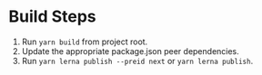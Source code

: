 # Build Steps

1. Run `yarn build` from project root.
2. Update the appropriate package.json peer dependencies.
3. Run `yarn lerna publish --preid next` or `yarn lerna publish`.
